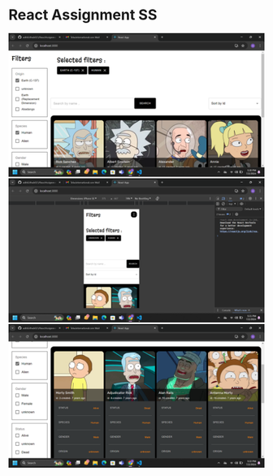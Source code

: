<h1>React Assignment SS </h1>
<img src="https://github.com/aditiGithub023/ReactAssignment_RickAndMorty/blob/main/Screenshot%20(52).png" />
<img src="https://github.com/aditiGithub023/ReactAssignment_RickAndMorty/blob/main/Screenshot%20(53).png" />
<img src="https://github.com/aditiGithub023/ReactAssignment_RickAndMorty/blob/main/Screenshot%20(54).png" />
